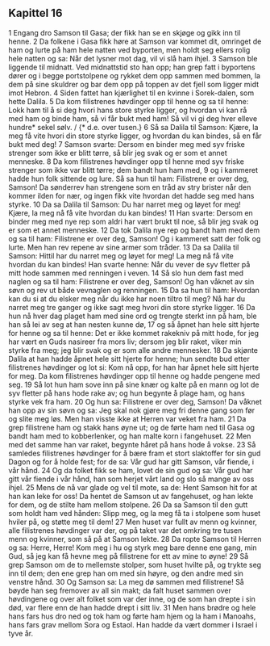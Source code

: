 ## Kapittel 16

1 Engang dro Samson til Gasa; der fikk han se en skjøge og gikk inn til henne.
2 Da folkene i Gasa fikk høre at Samson var kommet dit, omringet de ham og lurte på ham hele natten ved byporten, men holdt seg ellers rolig hele natten og sa: Når det lysner mot dag, vil vi slå ham ihjel.
3 Samson ble liggende til midnatt. Ved midnattstid sto han opp; han grep fatt i byportens dører og i begge portstolpene og rykket dem opp sammen med bommen, la dem på sine skuldrer og bar dem opp på toppen av det fjell som ligger midt imot Hebron.
4 Siden fattet han kjærlighet til en kvinne i Sorek-dalen, som hette Dalila.
5 Da kom filistrenes høvdinger opp til henne og sa til henne: Lokk ham til å si deg hvori hans store styrke ligger, og hvordan vi kan rå med ham og binde ham, så vi får bukt med ham! Så vil vi gi deg hver elleve hundre* sekel sølv. / {* d.e. over tusen.}
6 Så sa Dalila til Samson: Kjære, la meg få vite hvori din store styrke ligger, og hvordan du kan bindes, så en får bukt med deg!
7 Samson svarte: Dersom en binder meg med syv friske strenger som ikke er blitt tørre, så blir jeg svak og er som et annet menneske.
8 Da kom filistrenes høvdinger opp til henne med syv friske strenger som ikke var blitt tørre; dem bandt hun ham med,
9 og i kammeret hadde hun folk sittende og lure. Så sa hun til ham: Filistrene er over deg, Samson! Da sønderrev han strengene som en tråd av stry brister når den kommer ilden for nær, og ingen fikk vite hvordan det hadde seg med hans styrke.
10 Da sa Dalila til Samson: Du har narret meg og løyet for meg! Kjære, la meg nå få vite hvordan du kan bindes!
11 Han svarte: Dersom en binder meg med nye rep som aldri har vært brukt til noe, så blir jeg svak og er som et annet menneske.
12 Da tok Dalila nye rep og bandt ham med dem og sa til ham: Filistrene er over deg, Samson! Og i kammeret satt der folk og lurte. Men han rev repene av sine armer som tråder.
13 Da sa Dalila til Samson: Hittil har du narret meg og løyet for meg! La meg nå få vite hvordan du kan bindes! Han svarte henne: Når du vever de syv fletter på mitt hode sammen med renningen i veven.
14 Så slo hun dem fast med naglen og sa til ham: Filistrene er over deg, Samson! Og han våknet av sin søvn og rev ut både vevnaglen og renningen.
15 Da sa hun til ham: Hvordan kan du si at du elsker meg når du ikke har noen tiltro til meg? Nå har du narret meg tre ganger og ikke sagt meg hvori din store styrke ligger.
16 Da hun nå hver dag plaget ham med sine ord og trengte sterkt inn på ham, ble han så lei av seg at han nesten kunne dø,
17 og så åpnet han hele sitt hjerte for henne og sa til henne: Det er ikke kommet rakekniv på mitt hode, for jeg har vært en Guds nasireer fra mors liv; dersom jeg blir raket, viker min styrke fra meg; jeg blir svak og er som alle andre mennesker.
18 Da skjønte Dalila at han hadde åpnet hele sitt hjerte for henne; hun sendte bud etter filistrenes høvdinger og lot si: Kom nå opp, for han har åpnet hele sitt hjerte for meg. Da kom filistrenes høvdinger opp til henne og hadde pengene med seg.
19 Så lot hun ham sove inn på sine knær og kalte på en mann og lot de syv fletter på hans hode rake av; og hun begynte å plage ham, og hans styrke vek fra ham.
20 Og hun sa: Filistrene er over deg, Samson! Da våknet han opp av sin søvn og sa: Jeg skal nok gjøre meg fri denne gang som før og slite meg løs. Men han visste ikke at Herren var veket fra ham.
21 Da grep filistrene ham og stakk hans øyne ut; og de førte ham ned til Gasa og bandt ham med to kobberlenker, og han malte korn i fangehuset.
22 Men med det samme han var raket, begynte håret på hans hode å vokse.
23 Så samledes filistrenes høvdinger for å bære fram et stort slaktoffer for sin gud Dagon og for å holde fest; for de sa: Vår gud har gitt Samson, vår fiende, i vår hånd.
24 Og da folket fikk se ham, lovet de sin gud og sa: Vår gud har gitt vår fiende i vår hånd, han som herjet vårt land og slo så mange av oss ihjel.
25 Mens de nå var glade og vel til mote, sa de: Hent Samson hit for at han kan leke for oss! Da hentet de Samson ut av fangehuset, og han lekte for dem, og de stilte ham mellom stolpene.
26 Da sa Samson til den gutt som holdt ham ved hånden: Slipp meg, og la meg få ta i stolpene som huset hviler på, og støtte meg til dem!
27 Men huset var fullt av menn og kvinner, alle filistrenes høvdinger var der, og på taket var det omkring tre tusen menn og kvinner, som så på at Samson lekte.
28 Da ropte Samson til Herren og sa: Herre, Herre! Kom meg i hu og styrk meg bare denne ene gang, min Gud, så jeg kan få hevne meg på filistrene for ett av mine to øyne!
29 Så grep Samson om de to mellemste stolper, som huset hvilte på, og trykte seg inn til dem; den ene grep han om med sin høyre, og den andre med sin venstre hånd.
30 Og Samson sa: La meg dø sammen med filistrene! Så bøyde han seg fremover av all sin makt; da falt huset sammen over høvdingene og over alt folket som var der inne, og de som han drepte i sin død, var flere enn de han hadde drept i sitt liv.
31 Men hans brødre og hele hans fars hus dro ned og tok ham og førte ham hjem og la ham i Manoahs, hans fars grav mellom Sora og Estaol. Han hadde da vært dommer i Israel i tyve år.
